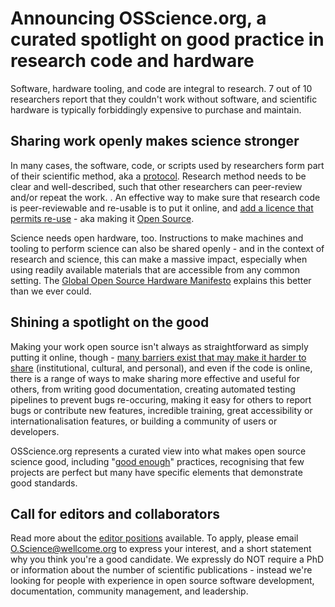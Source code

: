 # Announcing OSScience.org, a curated spotlight on good practice in research code and hardware

Software, hardware tooling, and code are integral to research. 7 out of 10 researchers report that they couldn't work without software, and scientific hardware is typically forbiddingly expensive to purchase and maintain. 

## Sharing work openly makes science stronger
In many cases, the software, code, or scripts used by researchers form part of their scientific method, aka a [protocol](https://www.protocols.io/what-is-protocol). Research method needs to be clear and well-described, such that other researchers can peer-review and/or repeat the work. 
. 
An effective way to make sure that research code is peer-reviewable and re-usable is to put it online, and [add a licence that permits re-use](https://choosealicense.com/) - aka making it [Open Source](https://opensource.org/osd). 

Science needs open hardware, too. Instructions to make machines and tooling to perform science can also be shared openly - and in the context of research and science, this can make a massive impact, especially when using readily available materials that are accessible from any common setting. The [Global Open Source Hardware Manifesto](https://openhardware.science/gosh-manifesto/) explains this better than we ever could.

## Shining a spotlight on the good
Making your work open source isn't always as straightforward as simply putting it online, though - [many barriers exist that may make it harder to share](https://www.software.ac.uk/blog/2020-12-17-ten-arguments-against-open-science-you-can-win) (institutional, cultural, and personal), and even if the code is online, there is a range of ways to make sharing more effective and useful for others, from writing good documentation, creating automated testing pipelines to prevent bugs re-occuring, making it easy for others to report bugs or contribute new features, incredible training, great accessibility or internationalisation features, or building a community of users or developers. 

OSScience.org represents a curated view into what makes open source science good, including "[good enough](https://doi.org/10.1371/journal.pcbi.1005510)" practices, recognising that few projects are perfect but many have specific elements that demonstrate good standards.

## Call for editors and collaborators
Read more about the [editor positions](https://osscience.org/become-a-guest-editor-6cb2d53c08ca) available. To apply, please email O.Science@wellcome.org to express your interest, and a short statement why you think you're a good candidate. We expressly do NOT require a PhD or information about the number of scientific publications - instead we're looking for people with experience in open source software development, documentation, community management, and leadership. 
